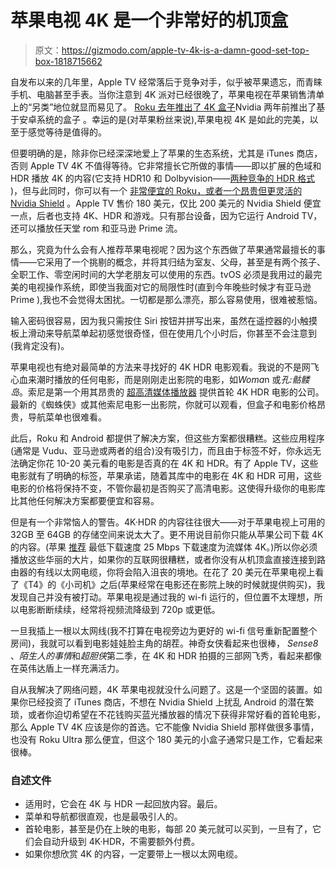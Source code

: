 # 苹果电视 4K 是一个非常好的机顶盒

> 原文：<https://gizmodo.com/apple-tv-4k-is-a-damn-good-set-top-box-1818715662>

自发布以来的几年里，Apple TV 经常落后于竞争对手，似乎被苹果遗忘，而青睐手机、电脑甚至手表。当你注意到 4K 派对已经很晚了，苹果电视在苹果销售清单上的“另类”地位就显而易见了。 [Roku 去年推出了 4K 盒子](https://gizmodo.com/roku-premiere-and-ultra-are-better-than-the-competitio-1787662906)Nvidia 两年前推出了基于安卓系统的盒子 。幸运的是(对苹果粉丝来说),苹果电视 4K 是如此的完美，以至于感觉等待是值得的。



但要明确的是，除非你已经深深地爱上了苹果的生态系统，尤其是 iTunes 商店，否则 Apple TV 4K 不值得等待。它非常擅长它所做的事情——即以扩展的色域和 HDR 播放 4K 的内容(它支持 HDR10 和 Dolbyvision——[两种竞争的 HDR 格式](https://gizmodo.com/what-the-hell-is-hdr-1790991673) )，但与此同时，你可以有一个 [非常便宜的 Roku，或者一个昂贵但更灵活的 Nvidia Shield](http://fieldguide.gizmodo.com/battle-of-the-tv-boxes-android-vs-apple-vs-amazon-vs-r-1795501336) 。Apple TV 售价 180 美元，仅比 200 美元的 Nvidia Shield 便宜一点，后者也支持 4K、HDR 和游戏。只有那台设备，因为它运行 Android TV，还可以播放任天堂 rom 和亚马逊 Prime 流。

那么，究竟为什么会有人推荐苹果电视呢？因为这个东西做了苹果通常最擅长的事情——它采用了一个挑剔的概念，并将其归结为室友、父母，甚至是有两个孩子、全职工作、零空闲时间的大学老朋友可以使用的东西。tvOS 必须是我用过的最完美的电视操作系统，即使当我面对它的局限性时(直到今年晚些时候才有亚马逊 Prime ),我也不会觉得太困扰。一切都是那么漂亮，那么容易使用，很难被惹恼。

输入密码很容易，因为我只需按住 Siri 按钮并拼写出来，虽然在遥控器的小触摸板上滑动来导航菜单起初感觉很奇怪，但在使用几个小时后，你甚至不会注意到(我肯定没有)。

苹果电视也有绝对最简单的方法来寻找好的 4K HDR 电影观看。我说的不是网飞心血来潮时播放的任何电影，而是刚刚走出影院的电影，如*Woma*n 或*孔:骷髅岛*。索尼是第一个用其昂贵的 [超高清媒体播放器](https://www.sony.com/electronics/televisions-remotes-selectors-cameras/fmp-x10) 提供首轮 4K HDR 电影的公司。最新的《蜘蛛侠》或其他索尼电影一出影院，你就可以观看，但盒子和电影价格昂贵，导航菜单也很难看。

此后，Roku 和 Android 都提供了解决方案，但这些方案都很糟糕。这些应用程序(通常是 Vudu、亚马逊或两者的组合)没有吸引力，而且由于标签不好，你永远无法确定你花 10-20 美元看的电影是否真的在 4K 和 HDR。有了 Apple TV，这些电影就有了明确的标签，苹果承诺，随着其库中的电影在 4K 和 HDR 可用，这些电影的价格将保持不变，不管你最初是否购买了高清电影。这使得升级你的电影库比其他任何解决方案都要便宜和容易。

但是有一个非常恼人的警告。4K·HDR 的内容往往很大——对于苹果电视上可用的 32GB 至 64GB 的存储空间来说太大了。更不用说目前你只能从苹果公司下载 4K 的内容。(苹果 [推荐](https://support.apple.com/en-us/HT207949) 最低下载速度 25 Mbps 下载速度为流媒体 4K。)所以你必须播放这些华丽的大片，如果你的互联网很糟糕，或者你没有从机顶盒直接连接到路由器的有线以太网电缆，你将会陷入沮丧的境地。在花了 20 美元在苹果电视上看了《T4》的《小司机》之后(苹果经常在电影还在影院上映的时候就提供购买)，我发现自己并没有被打动。苹果电视是通过我的 wi-fi 运行的，但位置不太理想，所以电影断断续续，经常将视频流降级到 720p 或更低。

一旦我插上一根以太网线(我不打算在电视旁边为更好的 wi-fi 信号重新配置整个房间)，我就可以看到电影娃娃脸主角的胡茬。神奇女侠看起来也很棒， *Sense8* 、*陌生人的事情*和*超胆侠*第二季，在 4K 和 HDR 拍摄的三部网飞秀，看起来都像在英伟达盾上一样充满活力。

自从我解决了网络问题，4K 苹果电视就没什么问题了。这是一个坚固的装置。如果你已经投资了 iTunes 商店，不想在 Nvidia Shield 上扰乱 Android 的潜在繁琐，或者你迫切希望在不花钱购买蓝光播放器的情况下获得非常好看的首轮电影，那么 Apple TV 4K 应该是你的首选。它不能像 Nvidia Shield 那样做很多事情，也没有 Roku Ultra 那么便宜，但这个 180 美元的小盒子通常只是工作，它看起来很棒。

### 自述文件

*   适用时，它会在 4K 与 HDR 一起回放内容。最后。
*   菜单和导航都很直观，也是最吸引人的。
*   首轮电影，甚至是仍在上映的电影，每部 20 美元就可以买到，一旦有了，它们会自动升级到 4K·HDR，不需要额外付费。
*   如果你想欣赏 4K 的内容，一定要带上一根以太网电缆。